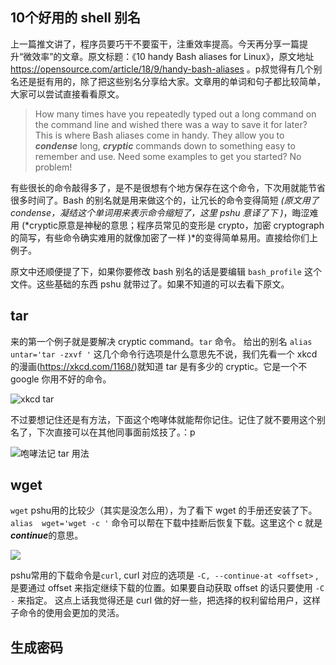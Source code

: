 10个好用的 shell 别名
----

上一篇推文讲了，程序员要巧干不要蛮干，注重效率提高。今天再分享一篇提升“微效率”的文章。原文标题：《10 handy Bash aliases for Linux》，原文地址 https://opensource.com/article/18/9/handy-bash-aliases 。p叔觉得有几个别名还是挺有用的，除了把这些别名分享给大家。文章用的单词和句子都比较简单，大家可以尝试直接看看原文。

>How many times have you repeatedly typed out a long command on the command line and wished there was a way to save it for later? This is where Bash aliases come in handy. They allow you to ***condense*** long, ***cryptic*** commands down to something easy to remember and use. Need some examples to get you started? No problem!

有些很长的命令敲得多了，是不是很想有个地方保存在这个命令，下次用就能节省很多时间了。Bash 的别名就是用来做这个的，让冗长的命令变得简短 *(原文用了 condense，凝结这个单词用来表示命令缩短了，这里 pshu 意译了下 )*，晦涩难用 (*cryptic原意是神秘的意思；程序员常见的变形是 crypto，加密 cryptograph 的简写，有些命令确实难用的就像加密了一样 )*的变得简单易用。直接给你们上例子。

 原文中还顺便提了下，如果你要修改 bash 别名的话是要编辑  `bash_profile`  这个文件。这些基础的东西 pshu 就带过了。如果不知道的可以去看下原文。

## tar 
来的第一个例子就是要解决 cryptic command。`tar` 命令。
给出的别名 `alias  untar='tar -zxvf '` 这几个命令行选项是什么意思先不说，我们先看一个 xkcd 的漫画(https://xkcd.com/1168/)就知道 tar 是有多少的 cryptic。它是一个不 google 你用不好的命令。

![xkcd  tar](http://cdn2.51ulong.com/18-11-1/42769127.jpg)

不过要想记住还是有方法，下面这个咆哮体就能帮你记住。记住了就不要用这个别名了，下次直接可以在其他同事面前炫技了。：p

![咆哮法记 tar 用法](http://cdn2.51ulong.com/18-11-1/56585117.jpg)

## wget

`wget` pshu用的比较少（其实是没怎么用），为了看下 wget 的手册还安装了下。`alias  wget='wget -c '` 命令可以帮在下载中挂断后恢复下载。这里这个 c 就是***continue***的意思。

![](http://cdn2.51ulong.com/18-11-2/31464466.jpg)

pshu常用的下载命令是`curl`, curl 对应的选项是 `-C, --continue-at <offset>` , 是要通过 offset 来指定继续下载的位置。如果要自动获取 offset 的话只要使用 `-C -` 来指定。 这点上话我觉得还是 curl 做的好一些，把选择的权利留给用户，这样子命令的使用会更加的灵活。

## 生成密码


<!--stackedit_data:
eyJoaXN0b3J5IjpbLTExOTUyMzY1MjcsMTk1NjY5NzEwNCwtMj
AxOTE3OTg1LC01OTI3MDI2OTUsMTc5NDk1NDY4LC00Mjk3MzE0
MjAsMTUzNzg2MzIyOCwtMjY2MjQwOTE2LC0xMDU2Mjk2MzgyLC
0zMzcxMzE5OSwtMTg5MTA0MDY2NCw1NTkxNzU5OSwtMTc3NTc1
NTEyNSwtMTUyMTk5MTQyMiw0MTcyMzEyOTIsMTYzODY3NzAyOC
wtNzg4NjIzOTk3LDExODEyOTk5NjksNzMwOTk4MTE2XX0=
-->
